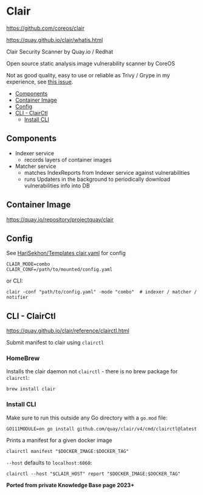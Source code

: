 # Clair

<https://github.com/coreos/clair>

<https://quay.github.io/clair/whatis.html>

Clair Security Scanner by Quay.io / Redhat

Open source static analysis image vulnerability scanner by CoreOS

Not as good quality, easy to use or reliable as Trivy / Grype in my experience,
see [this issue](https://github.com/quay/clair/issues/1756).

<!-- INDEX_START -->

- [Components](#components)
- [Container Image](#container-image)
- [Config](#config)
- [CLI - ClairCtl](#cli---clairctl)
  - [Install CLI](#install-cli)

<!-- INDEX_END -->

## Components

- Indexer service
  - records layers of container images
- Matcher service
  - matches IndexReports from Indexer service against vulnerabilities
  - runs Updaters in the background to periodically download vulnerabilities info into DB

## Container Image

<https://quay.io/repository/projectquay/clair>

## Config

See [HariSekhon/Templates clair.yaml](https://github.com/HariSekhon/Templates/blob/master/clair.yaml) for config

```properties
CLAIR_MODE=combo
CLAIR_CONF=/path/to/mounted/config.yaml
```

or CLI:

```shell
clair -conf "path/to/config.yaml" -mode "combo"  # indexer / matcher / notifier
```

## CLI - ClairCtl

<https://quay.github.io/clair/reference/clairctl.html>

Submit manifest to clair using `clairctl`

### HomeBrew

Installs the clair daemon not `clairctl` - there is no brew package for `clairctl`:

```shell
brew install clair
```

### Install CLI

Make sure to run this outside any Go directory with a `go.mod` file:

```shell
GO111MODULE=on go install github.com/quay/clair/v4/cmd/clairctl@latest
```

Prints a manifest for a given docker image

```shell
clairctl manifest "$DOCKER_IMAGE:$DOCKER_TAG"
```

`--host` defaults to `localhost:6060`:

```shell
clairctl --host "$CLAIR_HOST" report "$DOCKER_IMAGE:$DOCKER_TAG"
```

**Ported from private Knowledge Base page 2023+**
